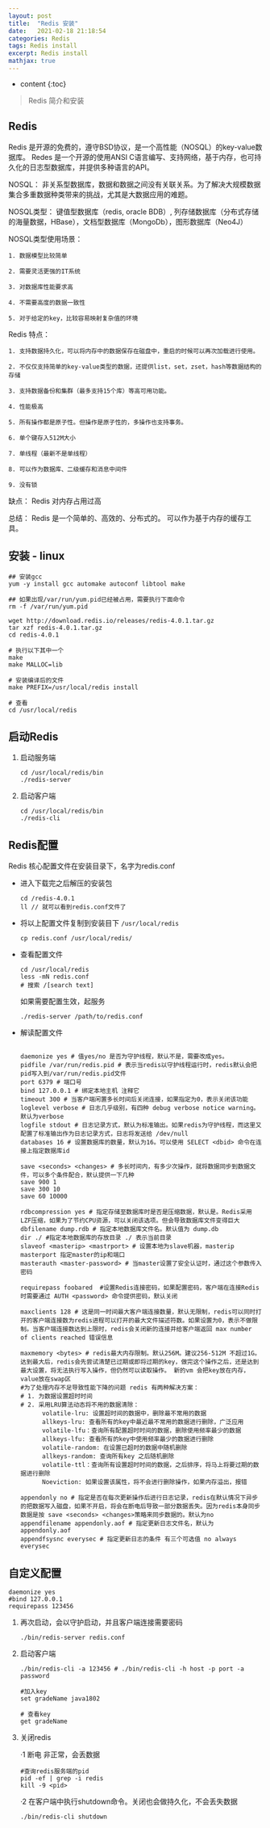 ```yaml
---
layout: post
title:  "Redis 安装"
date:   2021-02-18 21:18:54
categories: Redis
tags: Redis install
excerpt: Redis install
mathjax: true
---
```


* content
{:toc}

> Redis 简介和安装

## Redis

Redis 是开源的免费的，遵守BSD协议，是一个高性能（NOSQL）的key-value数据库。 Redes 是一个开源的使用ANSI C语言编写、支持网络，基于内存，也可持久化的日志型数据库，并提供多种语言的API。

NOSQL： 非关系型数据库，数据和数据之间没有关联关系。为了解决大规模数据集合多重数据种类带来的挑战，尤其是大数据应用的难题。

NOSQL类型： 键值型数据库（redis, oracle BDB）, 列存储数据库（分布式存储的海量数据，HBase），文档型数据库（MongoDb），图形数据库（Neo4J）

NOSQL类型使用场景：

    1. 数据模型比较简单 

    2. 需要灵活更强的IT系统 

    3. 对数据库性能要求高 

    4. 不需要高度的数据一致性 

    5. 对于给定的key，比较容易映射复杂值的环境

Redis 特点：

    1. 支持数据持久化，可以将内存中的数据保存在磁盘中，重启的时候可以再次加载进行使用。

    2. 不仅仅支持简单的key-value类型的数据，还提供list，set，zset，hash等数据结构的存储

    3. 支持数据备份和集群（最多支持15个库）等高可用功能。

    4. 性能极高

    5. 所有操作都是原子性。但操作是原子性的，多操作也支持事务。

    6. 单个键存入512M大小

    7. 单线程（最新不是单线程）

    8. 可以作为数据库、二级缓存和消息中间件

    9. 没有锁

缺点： Redis 对内存占用过高

总结： Redis 是一个简单的、高效的、分布式的。 可以作为基于内存的缓存工具。

## 安装 - linux

```
## 安装gcc
yum -y install gcc automake autoconf libtool make

## 如果出现/var/run/yum.pid已经被占用，需要执行下面命令
rm -f /var/run/yum.pid

wget http://download.redis.io/releases/redis-4.0.1.tar.gz
tar xzf redis-4.0.1.tar.gz
cd redis-4.0.1

# 执行以下其中一个
make 
make MALLOC=lib

# 安装编译后的文件
make PREFIX=/usr/local/redis install

# 查看
cd /usr/local/redis
```

## 启动Redis

1. 启动服务端

    ```
    cd /usr/local/redis/bin
    ./redis-server
    ```

12. 启动客户端

    ```
    cd /usr/local/redis/bin
    ./redis-cli
    ```

## Redis配置

Redis 核心配置文件在安装目录下，名字为redis.conf

- 进入下载完之后解压的安装包 

    ```
    cd /redis-4.0.1
    ll // 就可以看到redis.conf文件了
    ```

- 将以上配置文件复制到安装目下 ```/usr/local/redis```

    ```
    cp redis.conf /usr/local/redis/
    ```

-  查看配置文件

    ```
    cd /usr/local/redis
    less -mN redis.conf
    # 搜索 /[search text]
    ```

    如果需要配置生效，起服务
    
    ```
    ./redis-server /path/to/redis.conf
    ```


- 解读配置文件

    ```

    daemonize yes # 值yes/no 是否为守护线程，默认不是，需要改成yes。 
    pidfile /var/run/redis.pid # 表示当redis以守护线程运行时，redis默认会把pid写入到/var/run/redis.pid文件
    port 6379 # 端口号
    bind 127.0.0.1 # 绑定本地主机 注释它
    timeout 300 # 当客户端闲置多长时间后关闭连接，如果指定为0，表示关闭该功能
    loglevel verbose # 日志几乎级别，有四种 debug verbose notice warning。 默认为verbose
    logfile stdout # 日志记录方式，默认为标准输出。如果redis为守护线程，而这里又配置了标准输出作为日志记录方式，日志将发送给 /dev/null
    databases 16 # 设置数据库的数量，默认为16。可以使用 SELECT <dbid> 命令在连接上指定数据库id

    save <seconds> <changes> # 多长时间内，有多少次操作，就将数据同步到数据文件，可以多个条件配合，默认提供一下几种
    save 900 1
    save 300 10
    save 60 10000

    rdbcompression yes # 指定存储至数据库时是否是压缩数据，默认是。Redis采用LZF压缩，如果为了节约CPU资源，可以关闭该选项。但会导致数据库文件变得巨大
    dbfilename dump.rdb # 指定本地数据库文件名。默认值为 dump.db 
    dir ./ #指定本地数据库的存放目录 ./ 表示当前目录
    slaveof <masterip> <mastrport> # 设置本地为slave机器，masterip masterport 指定master的ip和端口
    masterauth <master-password> # 当master设置了安全认证时，通过这个参数传入密码
    
    requirepass foobared  #设置Redis连接密码，如果配置密码，客户端在连接Redis时需要通过 AUTH <password> 命令提供密码，默认关闭

    maxclients 128 # 这是同一时间最大客户端连接数量，默认无限制，redis可以同时打开的客户端连接数为redis进程可以打开的最大文件描述符数。如果设置为0，表示不做限制。当客户端连接数达到上限时，redis会关闭新的连接并给客户端返回 max number of clients reached 错误信息

    maxmemory <bytes> # redis最大内存限制。默认256M。建议256-512M 不超过1G。达到最大后，redis会先尝试清楚已过期或即将过期的key，做完这个操作之后，还是达到最大设置，将无法执行写入操作，但仍然可以读取操作。 新的vm 会把key放在内存，value放在swap区
    #为了处理内存不足导致性能下降的问题 redis 有两种解决方案：
    # 1. 为数据设置超时时间 
    # 2. 采用LRU算法动态将不用的数据清除：
          volatile-lru: 设置超时间的数据中，删除最不常用的数据
          allkeys-lru: 查看所有的key中最近最不常用的数据进行删除，广泛应用
          volatile-lfu：查询所有配置超时时间的数据，删除使用频率最少的数据
          allkeys-lfu: 查看所有的key中使用频率最少的数据进行删除
          volatile-random: 在设置已超时的数据中随机删除
          allkeys-random: 查询所有key 之后随机删除
          volatile-ttl：查询所有设置超时时间的数据，之后排序，将马上将要过期的数据进行删除
          Noeviction: 如果设置该属性，将不会进行删除操作，如果内存溢出，报错

    appendonly no # 指定是否在每次更新操作后进行日志记录，redis在默认情况下异步的把数据写入磁盘，如果不开启，将会在断电后导致一部分数据丢失。因为redis本身同步数据是按 save <seconds> <changes>策略来同步数据的。默认为no
    appendfilename appendonly.aof # 指定更新日志文件名，默认为appendonly.aof
    appendfsysnc everysec # 指定更新日志的条件 有三个可选值 no always everysec

    ```

## 自定义配置

```
daemonize yes 
#bind 127.0.0.1
requirepass 123456
```

1. 再次启动，会以守护启动，并且客户端连接需要密码

    ```
    ./bin/redis-server redis.conf
    ```

2. 启动客户端

    ```
    ./bin/redis-cli -a 123456 # ./bin/redis-cli -h host -p port -a password

    #加入key
    set gradeName java1802

    # 查看key
    get gradeName
    ```

3. 关闭redis

    ·1 断电 非正常，会丢数据

    ```
    #查询redis服务端的pid
    pid -ef | grep -i redis
    kill -9 <pid>
    ```

    ·2 在客户端中执行shutdown命令。关闭也会做持久化，不会丢失数据

    ```
    ./bin/redis-cli shutdown
    ```

